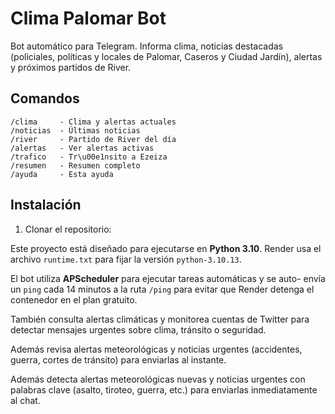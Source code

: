 # Clima Palomar Bot

Bot automático para Telegram. Informa clima, noticias destacadas (policiales, políticas y locales de Palomar, Caseros y Ciudad Jardín), alertas y próximos partidos de River.

## Comandos

```
/clima     - Clima y alertas actuales
/noticias  - Últimas noticias
/river     - Partido de River del día
/alertas   - Ver alertas activas
/trafico   - Tr\u00e1nsito a Ezeiza
/resumen   - Resumen completo
/ayuda     - Esta ayuda
```

## Instalación

1. Clonar el repositorio:

Este proyecto está diseñado para ejecutarse en **Python 3.10**. Render usa el
archivo `runtime.txt` para fijar la versión `python-3.10.13`.

El bot utiliza **APScheduler** para ejecutar tareas automáticas y se auto-
envía un `ping` cada 14 minutos a la ruta `/ping` para evitar que Render
detenga el contenedor en el plan gratuito.

También consulta alertas climáticas y monitorea cuentas de Twitter para
detectar mensajes urgentes sobre clima, tránsito o seguridad.

Además revisa alertas meteorológicas y noticias urgentes (accidentes,
guerra, cortes de tránsito) para enviarlas al instante.

Además detecta alertas meteorológicas nuevas y noticias urgentes con palabras
clave (asalto, tiroteo, guerra, etc.) para enviarlas inmediatamente al chat.
